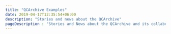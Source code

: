 ```yaml
---
title: "QCArchive Examples"
date: 2019-04-17T12:35:54+06:00
description: "Stories and news about the QCArchive"
pageDescription : "Stories and News about the QCArchive and its collaborators"
---
```

